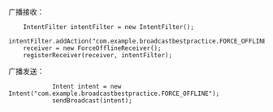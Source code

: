 广播接收：   

        IntentFilter intentFilter = new IntentFilter();
        intentFilter.addAction("com.example.broadcastbestpractice.FORCE_OFFLINE");
        receiver = new ForceOfflineReceiver();
        registerReceiver(receiver, intentFilter);
        
        
 广播发送：    
 
                Intent intent = new Intent("com.example.broadcastbestpractice.FORCE_OFFLINE");
                sendBroadcast(intent);
